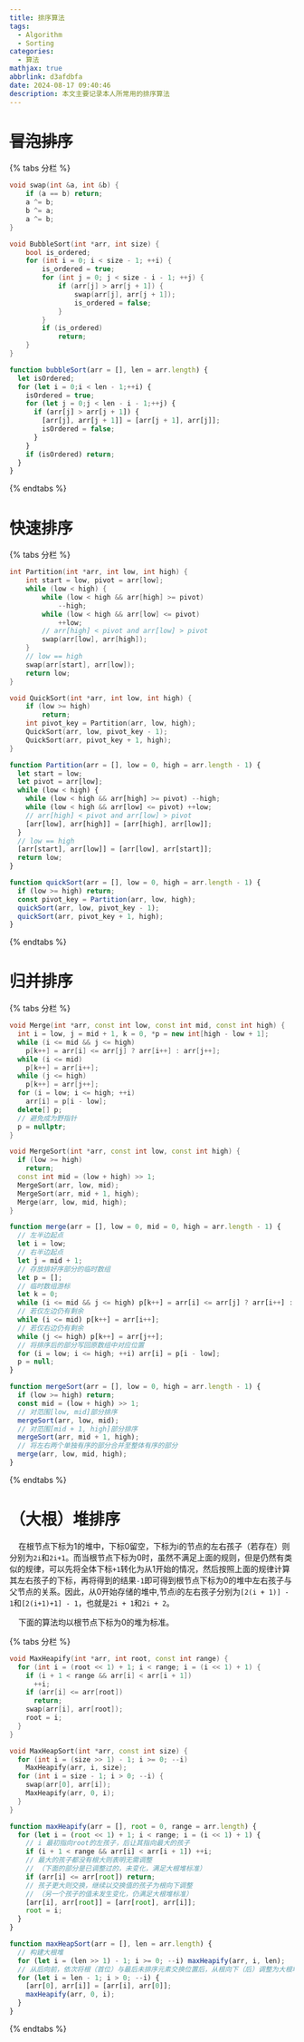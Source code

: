 ```yaml
---
title: 排序算法
tags:
  - Algorithm
  - Sorting
categories:
  - 算法
mathjax: true
abbrlink: d3afdbfa
date: 2024-08-17 09:40:46
description: 本文主要记录本人所常用的排序算法
---
```


# ~~冒泡排序~~

{% tabs 分栏 %}

<!-- tab C++ -->

```cpp
void swap(int &a, int &b) {
    if (a == b) return;
    a ^= b;
    b ^= a;
    a ^= b;
}

void BubbleSort(int *arr, int size) {
    bool is_ordered;
    for (int i = 0; i < size - 1; ++i) {
        is_ordered = true;
        for (int j = 0; j < size - i - 1; ++j) {
            if (arr[j] > arr[j + 1]) {
                swap(arr[j], arr[j + 1]);
                is_ordered = false;
            }
        }
        if (is_ordered)
            return;
    }
}
```

<!-- endtab -->
<!-- tab JavaScript -->

```JavaScript
function bubbleSort(arr = [], len = arr.length) {
  let isOrdered;
  for (let i = 0;i < len - 1;++i) {
    isOrdered = true;
    for (let j = 0;j < len - i - 1;++j) {
      if (arr[j] > arr[j + 1]) {
        [arr[j], arr[j + 1]] = [arr[j + 1], arr[j]];
        isOrdered = false;
      }
    }
    if (isOrdered) return;
  }
}
```

<!-- endtab -->

{% endtabs %}

# 快速排序

{% tabs 分栏 %}

<!-- tab C++ -->

```cpp
int Partition(int *arr, int low, int high) {
    int start = low, pivot = arr[low];
    while (low < high) {
        while (low < high && arr[high] >= pivot)
            --high;
        while (low < high && arr[low] <= pivot)
            ++low;
        // arr[high] < pivot and arr[low] > pivot
        swap(arr[low], arr[high]);
    }
    // low == high
    swap(arr[start], arr[low]);
    return low;
}

void QuickSort(int *arr, int low, int high) {
    if (low >= high)
        return;
    int pivot_key = Partition(arr, low, high);
    QuickSort(arr, low, pivot_key - 1);
    QuickSort(arr, pivot_key + 1, high);
}
```

<!-- endtab -->
<!-- tab JavaScript -->

```JavaScript
function Partition(arr = [], low = 0, high = arr.length - 1) {
  let start = low;
  let pivot = arr[low];
  while (low < high) {
    while (low < high && arr[high] >= pivot) --high;
    while (low < high && arr[low] <= pivot) ++low;
    // arr[high] < pivot and arr[low] > pivot
    [arr[low], arr[high]] = [arr[high], arr[low]];
  }
  // low == high
  [arr[start], arr[low]] = [arr[low], arr[start]];
  return low;
}

function quickSort(arr = [], low = 0, high = arr.length - 1) {
  if (low >= high) return;
  const pivot_key = Partition(arr, low, high);
  quickSort(arr, low, pivot_key - 1);
  quickSort(arr, pivot_key + 1, high);
}
```

<!-- endtab -->

{% endtabs %}

# 归并排序

{% tabs 分栏 %}

<!-- tab C++ -->

```cpp
void Merge(int *arr, const int low, const int mid, const int high) {
  int i = low, j = mid + 1, k = 0, *p = new int[high - low + 1];
  while (i <= mid && j <= high)
    p[k++] = arr[i] <= arr[j] ? arr[i++] : arr[j++];
  while (i <= mid)
    p[k++] = arr[i++];
  while (j <= high)
    p[k++] = arr[j++];
  for (i = low; i <= high; ++i)
    arr[i] = p[i - low];
  delete[] p;
  // 避免成为野指针
  p = nullptr;
}

void MergeSort(int *arr, const int low, const int high) {
  if (low >= high)
    return;
  const int mid = (low + high) >> 1;
  MergeSort(arr, low, mid);
  MergeSort(arr, mid + 1, high);
  Merge(arr, low, mid, high);
}
```

<!-- endtab -->

<!-- tab JavaScript -->

```JavaScript
function merge(arr = [], low = 0, mid = 0, high = arr.length - 1) {
  // 左半边起点
  let i = low;
  // 右半边起点
  let j = mid + 1;
  // 存放排好序部分的临时数组
  let p = [];
  // 临时数组游标
  let k = 0;
  while (i <= mid && j <= high) p[k++] = arr[i] <= arr[j] ? arr[i++] : arr[j++];
  // 若仅左边仍有剩余
  while (i <= mid) p[k++] = arr[i++];
  // 若仅右边仍有剩余
  while (j <= high) p[k++] = arr[j++];
  // 将排序后的部分写回原数组中对应位置
  for (i = low; i <= high; ++i) arr[i] = p[i - low];
  p = null;
}

function mergeSort(arr = [], low = 0, high = arr.length - 1) {
  if (low >= high) return;
  const mid = (low + high) >> 1;
  // 对范围[low, mid]部分排序
  mergeSort(arr, low, mid);
  // 对范围[mid + 1, high]部分排序
  mergeSort(arr, mid + 1, high);
  // 将左右两个单独有序的部分合并至整体有序的部分
  merge(arr, low, mid, high);
}
```

<!-- endtab -->

{% endtabs %}

# （大根）堆排序

&nbsp;&nbsp;&nbsp;&nbsp;在根节点下标为1的堆中，下标0留空，下标为i的节点的左右孩子（若存在）则分别为`2i`和`2i+1`。而当根节点下标为0时，虽然不满足上面的规则，但是仍然有类似的规律，可以先将全体下标`+1`转化为从1开始的情况，然后按照上面的规律计算其左右孩子的下标，再将得到的结果`-1`即可得到根节点下标为0的堆中左右孩子与父节点的关系。因此，从0开始存储的堆中,节点i的左右孩子分别为`[2(i + 1)] - 1`和`[2(i+1)+1] - 1`，也就是`2i + 1`和`2i + 2`。

&nbsp;&nbsp;&nbsp;&nbsp;下面的算法均以根节点下标为0的堆为标准。

{% tabs 分栏 %}

<!-- tab cpp -->

```cpp
void MaxHeapify(int *arr, int root, const int range) {
  for (int i = (root << 1) + 1; i < range; i = (i << 1) + 1) {
    if (i + 1 < range && arr[i] < arr[i + 1])
      ++i;
    if (arr[i] <= arr[root])
      return;
    swap(arr[i], arr[root]);
    root = i;
  }
}

void MaxHeapSort(int *arr, const int size) {
  for (int i = (size >> 1) - 1; i >= 0; --i)
    MaxHeapify(arr, i, size);
  for (int i = size - 1; i > 0; --i) {
    swap(arr[0], arr[i]);
    MaxHeapify(arr, 0, i);
  }
}
```

<!-- endtab -->

<!-- tab JavaScript -->

```JavaScript
function maxHeapify(arr = [], root = 0, range = arr.length) {
  for (let i = (root << 1) + 1; i < range; i = (i << 1) + 1) {
    // i 最初指向root的左孩子，后让其指向最大的孩子
    if (i + 1 < range && arr[i] < arr[i + 1]) ++i;
    // 最大的孩子都没有根大则表明无需调整
    // （下面的部分是已调整过的，未变化，满足大根堆标准）
    if (arr[i] <= arr[root]) return;
    // 孩子更大则交换，继续以交换值的孩子为根向下调整
    // （另一个孩子的值未发生变化，仍满足大根堆标准）
    [arr[i], arr[root]] = [arr[root], arr[i]];
    root = i;
  }
}

function maxHeapSort(arr = [], len = arr.length) {
  // 构建大根堆
  for (let i = (len >> 1) - 1; i >= 0; --i) maxHeapify(arr, i, len);
  // 从后向前，依次将根（首位）与最后未排序元素交换位置后，从根向下（后）调整为大根堆
  for (let i = len - 1; i > 0; --i) {
    [arr[0], arr[i]] = [arr[i], arr[0]];
    maxHeapify(arr, 0, i);
  }
}
```

<!-- endtab -->

{% endtabs %}
